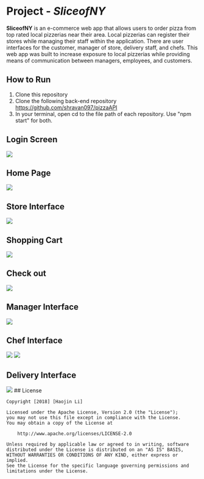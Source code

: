 # Project - *SliceofNY*

**SliceofNY** is an e-commerce web app that allows users to order pizza from top rated local pizzerias near their area. Local pizzerias can register their stores while managing their staff within the application. There are user interfaces for the customer, manager of store, delivery staff, and chefs. This web app was built to increase exposure to local pizzerias while providing means of communication between managers, employees, and customers. 

## How to Run
1. Clone this repository
2. Clone the following back-end repository https://github.com/shravan097/pizzaAPI
3. In your terminal, open cd to the file path of each repository. Use "npm start" for both.

## Login Screen
<img src='https://github.com/lihaojin/SliceofNY/blob/master/login.png'>

## Home Page
<img src='https://github.com/lihaojin/SliceofNY/blob/master/Maps.png'>

## Store Interface
<img src='https://github.com/lihaojin/SliceofNY/blob/master/stores.png'>

## Shopping Cart
<img src='https://github.com/lihaojin/SliceofNY/blob/master/shoppingcart.png'>

## Check out
<img src='https://github.com/lihaojin/SliceofNY/blob/master/checkout.png'>

## Manager Interface
<img src='https://github.com/lihaojin/SliceofNY/blob/master/manager.png'>

## Chef Interface
<img src='https://github.com/lihaojin/SliceofNY/blob/master/chef1.png'>
<img src='https://github.com/lihaojin/SliceofNY/blob/master/chef2.png'>

## Delivery Interface
<img src='https://github.com/lihaojin/SliceofNY/blob/master/delivery.png'>
## License

    Copyright [2018] [Haojin Li]

    Licensed under the Apache License, Version 2.0 (the "License");
    you may not use this file except in compliance with the License.
    You may obtain a copy of the License at

        http://www.apache.org/licenses/LICENSE-2.0

    Unless required by applicable law or agreed to in writing, software
    distributed under the License is distributed on an "AS IS" BASIS,
    WITHOUT WARRANTIES OR CONDITIONS OF ANY KIND, either express or implied.
    See the License for the specific language governing permissions and
    limitations under the License.
